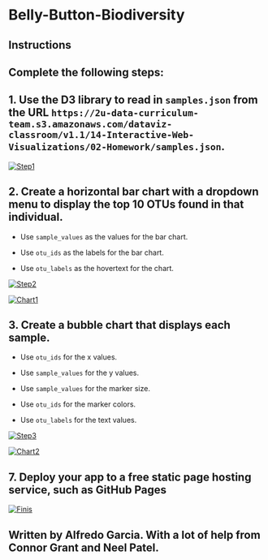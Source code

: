 # Belly-Button-Biodiversity

## Instructions

## Complete the following steps:

## 1. Use the D3 library to read in `samples.json` from the URL `https://2u-data-curriculum-team.s3.amazonaws.com/dataviz-classroom/v1.1/14-Interactive-Web-Visualizations/02-Homework/samples.json`.

[![Step1](https://i.postimg.cc/ZqzSKhH2/Step1.png)](https://postimg.cc/bZgM3WK9)


## 2. Create a horizontal bar chart with a dropdown menu to display the top 10 OTUs found in that individual.

  * Use `sample_values` as the values for the bar chart.

  * Use `otu_ids` as the labels for the bar chart.

  * Use `otu_labels` as the hovertext for the chart.

[![Step2](https://i.postimg.cc/Hxp1X4ft/Step2.png)](https://postimg.cc/gwB7PRcw)

[![Chart1](https://i.postimg.cc/VLy9sGMp/Chart1.png)](https://postimg.cc/BtgPMCmB)



## 3. Create a bubble chart that displays each sample.

  * Use `otu_ids` for the x values.

  * Use `sample_values` for the y values.

  * Use `sample_values` for the marker size.

  * Use `otu_ids` for the marker colors.

  * Use `otu_labels` for the text values.

[![Step3](https://i.postimg.cc/C55y6MMB/Step3.png)](https://postimg.cc/njywXJDp)

[![Chart2](https://i.postimg.cc/25df1XX6/Chart2.png)](https://postimg.cc/hJGYwMnW)



## 7. Deploy your app to a free static page hosting service, such as GitHub Pages


[![Finis](https://i.postimg.cc/wThX1XQv/Finis.png)](https://postimg.cc/8fLXW0RW)

## Written by Alfredo Garcia. With a lot of help from Connor Grant and Neel Patel.